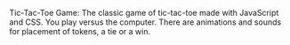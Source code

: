 Tic-Tac-Toe Game: The classic game of tic-tac-toe made with JavaScript and CSS. You play versus the computer. There are animations and sounds for placement of tokens, a tie or a win.

